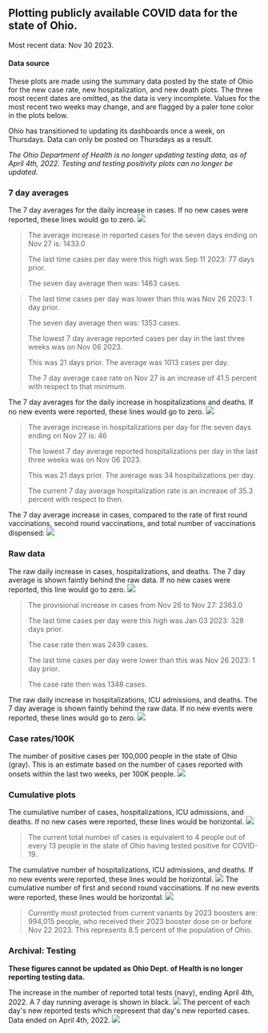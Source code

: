 ## Plotting publicly available COVID data for the state of Ohio. 

Most recent data: Nov 30 2023. 

#### Data source
These plots are made using the summary data posted by the state of Ohio for the new case rate,
    new hospitalization, and new death plots. The three most recent dates are omitted, as the data is very incomplete. Values for the most recent two weeks may change, and are flagged by a paler tone color in the plots below. 

Ohio has transitioned to updating its dashboards once a week, on Thursdays. Data can only be posted on Thursdays as a result. 

*The Ohio Department of Health is no longer updating testing data, as of April 4th, 2022. Testing and testing positivity plots can no longer be updated.* 

### 7 day averages
The 7 day averages for the daily increase in cases. If no new cases were reported, these lines would go to zero.
![](7dayaverage_cases.png)

>The average increase in reported cases for the seven days ending on Nov 27 is: 1433.0
>
>The last time cases per day were this high was Sep 11 2023: 77 days prior.
>
>The seven day average then was: 1463 cases.

>
>The last time cases per day was lower than this was Nov 26 2023: 1 day prior.
>
>The seven day average then was: 1353 cases.
>
>The lowest 7 day average reported cases per day in the last three weeks was on Nov 06 2023.
>
>This was 21 days prior. The average was 1013 cases per day.
>
>The 7 day average case rate on Nov 27 is an increase of 41.5 percent with respect to that minimum.

The 7 day averages for the daily increase in hospitalizations and deaths. If no new events were reported, these lines would go to zero.
![](7dayaverage_hospital.png)

>The average increase in hospitalizations per day for the seven days ending on Nov 27 is: 46
>
>The lowest 7 day average reported hospitalizations per day in the last three weeks was on Nov 06 2023.
>
>This was 21 days prior. The average was 34 hospitalizations per day.
>
>The current 7 day average hospitalization rate is an increase of 35.3 percent with respect to then.

The 7 day average increase in cases, compared to the rate of first round vaccinations, second round vaccinations, and total number of vaccinations dispensed:
![](DailyVaccinationsCases.png)

### Raw data
The raw daily increase in cases, hospitalizations, and deaths. The 7 day average is shown faintly behind the raw data. If no new cases were reported, this line would go to zero.
![](DailyCases.png)

>The provisional increase in cases from Nov 26 to Nov 27: 2363.0 
>
>The last time cases per day were this high was Jan 03 2023: 328 days prior. 
>
>The case rate then was 2439 cases.
>
>The last time cases per day were lower than this was Nov 26 2023: 1 day prior. 
>
>The case rate then was 1348 cases.

The raw daily increase in hospitalizations, ICU admissions, and deaths. The 7 day average is shown faintly behind the raw data. If no new events were reported, these lines would go to zero.
![](DailyHospitalizations.png)

### Case rates/100K 

The number of positive cases per 100,000 people in the state of Ohio (gray). This is an estimate based on the number of cases reported with onsets within the last two weeks, per 100K people.
![](7dayaverage_rate.png)
### Cumulative plots
The cumulative number of cases, hospitalizations, ICU admissions, and deaths. If no new cases were reported, these lines would be horizontal.
![](Cases.png)

>The current total number of cases is equivalent to 4 people out of every 13 people in the state of Ohio having tested positive for COVID-19.

The cumulative number of hospitalizations, ICU admissions, and deaths. If no new events were reported, these lines would be horizontal.
![](Hospitalizations.png)
The cumulative number of first and second round vaccinations. If no new events were reported, these lines would be horizontal.
![](Vaccinations.png)

>Currently most protected from current variants by 2023 boosters are: 994,015 people, who received their 2023 booster dose on or before Nov 22 2023.
>This represents 8.5 percent of the population of Ohio.

### Archival: Testing
**These figures cannot be updated as Ohio Dept. of Health is no longer reporting testing data.**

The increase in the number of reported total tests (navy), ending April 4th, 2022. A 7 day running average is shown in black.
![](DailyTests.png)
The percent of each day's new reported tests which represent that day's new reported cases. Data ended on April 4th, 2022.
![](percentpositive_tests.png)


